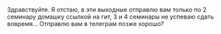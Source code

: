 Здравствуйте. Я отстаю, в эти выходные отправлю вам только по 2 семинару домашку ссылкой на гит, 3 и 4 семинары 
не успеваю сдать вовремя... Отправлю вам в телеграм позже хорошо?